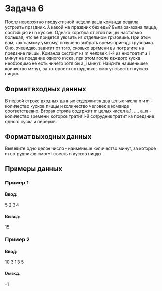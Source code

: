 # Задача 6
После невероятно продуктивной недели ваша команда решила устроить праздник. А какой же праздник без еды? Была заказана пицца, состоящая из n кусков. Однако коробка от этой пиццы настолько большая, что ее придется увозить на отдельном грузовике. При этом вам, как самому умному, получено выбрать время приезда грузовика. Оно, очевидно, зависит от того, сколько времени вы потратите на поедание пиццы.
Команда состоит из m человек, i-й из них тратит a_i минут на поедание одного куска, при этом после каждого куска необходимо не есть ничего хотя бы a_i минут.
Найдите наименьшее коичество минут, за которое m сотрудников смогут съесть n кусков пиццы.

## Формат входных данных
В первой строке входных данных содержится два целых числа n и m - количество кусков пиццы и количество человек в команде соответственно. Вторая строка содержит m целых чисел a_1, ..., a_m - количество времени, которое тратит i-й сотрудник тратит на поедание одного куска и перерыв.

## Формат выходных данных
Выведите одно целое число - наименьше количество минут, за которое m сотрудников смогут съесть n кусков пиццы.

## Примеры данных
### Пример 1
#### Ввод:
5 2
3 4
#### Вывод:
15

### Пример 2
#### Ввод:
10 3
1 3 5

#### Вывод:
-1

